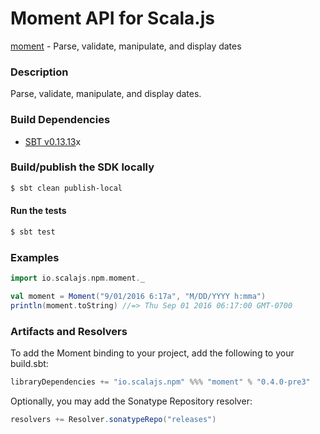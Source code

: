 Moment API for Scala.js
=======================
[moment](https://www.npmjs.com/package/moment) - Parse, validate, manipulate, and display dates

### Description

Parse, validate, manipulate, and display dates.

### Build Dependencies

* [SBT v0.13.13](http://www.scala-sbt.org/download.html)x

### Build/publish the SDK locally

```bash
$ sbt clean publish-local
```

#### Run the tests

```bash
$ sbt test
```

### Examples

```scala
import io.scalajs.npm.moment._

val moment = Moment("9/01/2016 6:17a", "M/DD/YYYY h:mma")
println(moment.toString) //=> Thu Sep 01 2016 06:17:00 GMT-0700
```

### Artifacts and Resolvers

To add the Moment binding to your project, add the following to your build.sbt:  

```sbt
libraryDependencies += "io.scalajs.npm" %%% "moment" % "0.4.0-pre3"
```

Optionally, you may add the Sonatype Repository resolver:

```sbt   
resolvers += Resolver.sonatypeRepo("releases") 
```